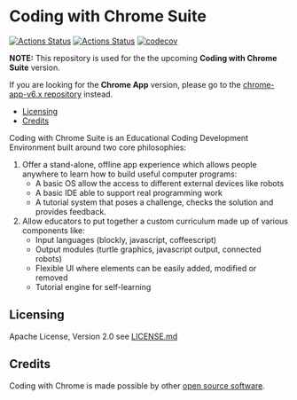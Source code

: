 # Coding with Chrome Suite

[![Actions Status](https://github.com/google/coding-with-chrome/workflows/Tests/badge.svg)](https://github.com/google/coding-with-chrome/actions?query=workflow%3ATests)
[![Actions Status](https://github.com/google/coding-with-chrome/workflows/Lint/badge.svg)](https://github.com/google/coding-with-chrome/actions?query=workflow%3ALint)
[![codecov](https://codecov.io/gh/google/coding-with-chrome/branch/main/graph/badge.svg?token=FZmp5u7mO9)](https://codecov.io/gh/google/coding-with-chrome)

**NOTE:**
This repository is used for the the upcoming **Coding with Chrome Suite** version.

If you are looking for the **Chrome App** version, please go to the
[chrome-app-v6.x repository](1) instead.

- [Licensing](#licensing)
- [Credits](#credits)

Coding with Chrome Suite is an Educational Coding Development Environment built
around two core philosophies:

1. Offer a stand-alone, offline app experience which allows people anywhere to
   learn how to build useful computer programs:
   - A basic OS allow the access to different external devices like robots
   - A basic IDE able to support real programming work
   - A tutorial system that poses a challenge, checks the solution and
     provides feedback.
2. Allow educators to put together a custom curriculum made up of various
   components like:
   - Input languages (blockly, javascript, coffeescript)
   - Output modules (turtle graphics, javascript output, connected robots)
   - Flexible UI where elements can be easily added, modified or removed
   - Tutorial engine for self-learning

## Licensing

Apache License, Version 2.0 see [LICENSE.md](LICENSE.md)

## Credits

Coding with Chrome is made possible by other [open source software](NOTICE.md).

[1]: https://github.com/google/coding-with-chrome/tree/chrome-app-v6.x
[2]: https://cla.developers.google.com/
